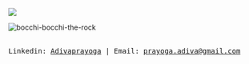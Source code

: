 <p align="Left">

  ![](https://komarev.com/ghpvc/?username=Adivaprayoga&color=red&style=flat)
  
  ![bocchi-bocchi-the-rock](https://github.com/Adivaprayoga/Adivaprayoga/assets/32256496/f85e73ca-1c20-4ede-b3b2-07e989938f48)

  <br>
  <samp>
    Linkedin: <a href="https://www.linkedin.com/in/adiva-prayoga/">Adivaprayoga</a> |
    Email: <a href="mailto:prayoga.adiva@gmail.com">prayoga.adiva@gmail.com</a>
  </samp>
</p>
